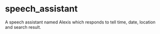 # speech_assistant
A speech assistant named Alexis which responds to tell time, date, location and search result.
